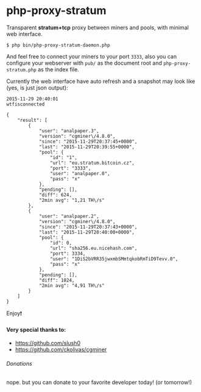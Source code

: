 # php-proxy-stratum
Transparent **stratum+tcp** proxy between miners and pools, with minimal web interface.
```
$ php bin/php-proxy-stratum-daemon.php
```
And feel free to connect your miners to your port ```3333```, also you can configure your webserver with ```pub/``` as the document root and ```php-proxy-stratum.php``` as the index file.

Currently the web interface have auto refresh and a snapshot may look like (yes, is just json output):
```
2015-11-29 20:40:01
wtfisconnected

{
    "result": [
        {
            "user": "analpaper.3",
            "version": "cgminer\/4.8.0",
            "since": "2015-11-29T20:37:45+0000",
            "last": "2015-11-29T20:39:55+0000",
            "pool": {
                "id": "1",
                "url": "eu.stratum.bitcoin.cz",
                "port": "3333",
                "user": "analpaper.0",
                "pass": "x"
            },
            "pending": [],
            "diff": 624,
            "2min avg": "1,21 TH\/s"
        },
        {
            "user": "analpaper.2",
            "version": "cgminer\/4.8.0",
            "since": "2015-11-29T20:37:43+0000",
            "last": "2015-11-29T20:40:00+0000",
            "pool": {
                "id": 0,
                "url": "sha256.eu.nicehash.com",
                "port": 3334,
                "user": "1DiS2bVRR35jwxmbSMmtqkobRmTiD9Tevv.0",
                "pass": "x"
            },
            "pending": [],
            "diff": 1024,
            "2min avg": "4,91 TH\/s"
        }
    ]
}
```

Enjoy:exclamation:

#### Very special thanks to:
- https://github.com/slush0
- https://github.com/ckolivas/cgminer


###### Donations
nope. but you can donate to your favorite developer today! (or tomorrow!)

